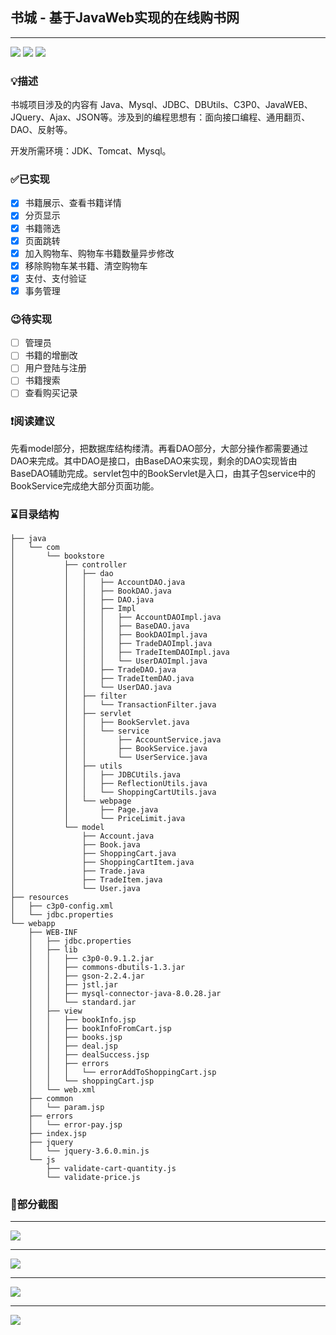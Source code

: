 ## 书城 - 基于JavaWeb实现的在线购书网
----

![](https://img.shields.io/badge/JDK-17-yellow) ![](https://img.shields.io/badge/IDE-IntelliJ_IDEA-red) ![](https://img.shields.io/badge/Database-MySQL-green)

### 💡描述

书城项目涉及的内容有 Java、Mysql、JDBC、DBUtils、C3P0、JavaWEB、JQuery、Ajax、JSON等。涉及到的编程思想有：面向接口编程、通用翻页、DAO、反射等。

开发所需环境：JDK、Tomcat、Mysql。

### ✅已实现

- [x] 书籍展示、查看书籍详情
- [x] 分页显示
- [x] 书籍筛选
- [x] 页面跳转
- [x] 加入购物车、购物车书籍数量异步修改
- [x] 移除购物车某书籍、清空购物车
- [x] 支付、支付验证
- [x] 事务管理

### 😉待实现

- [ ] 管理员
- [ ] 书籍的增删改
- [ ] 用户登陆与注册
- [ ] 书籍搜索
- [ ] 查看购买记录

### ❗️阅读建议

先看model部分，把数据库结构缕清。再看DAO部分，大部分操作都需要通过DAO来完成。其中DAO是接口，由BaseDAO来实现，剩余的DAO实现皆由BaseDAO辅助完成。servlet包中的BookServlet是入口，由其子包service中的BookService完成绝大部分页面功能。

### ⌛️目录结构

```
├── java
│   └── com
│       └── bookstore
│           ├── controller
│           │   ├── dao
│           │   │   ├── AccountDAO.java
│           │   │   ├── BookDAO.java
│           │   │   ├── DAO.java
│           │   │   ├── Impl
│           │   │   │   ├── AccountDAOImpl.java
│           │   │   │   ├── BaseDAO.java
│           │   │   │   ├── BookDAOImpl.java
│           │   │   │   ├── TradeDAOImpl.java
│           │   │   │   ├── TradeItemDAOImpl.java
│           │   │   │   └── UserDAOImpl.java
│           │   │   ├── TradeDAO.java
│           │   │   ├── TradeItemDAO.java
│           │   │   └── UserDAO.java
│           │   ├── filter
│           │   │   └── TransactionFilter.java
│           │   ├── servlet
│           │   │   ├── BookServlet.java
│           │   │   └── service
│           │   │       ├── AccountService.java
│           │   │       ├── BookService.java
│           │   │       └── UserService.java
│           │   ├── utils
│           │   │   ├── JDBCUtils.java
│           │   │   ├── ReflectionUtils.java
│           │   │   └── ShoppingCartUtils.java
│           │   └── webpage
│           │       ├── Page.java
│           │       └── PriceLimit.java
│           └── model
│               ├── Account.java
│               ├── Book.java
│               ├── ShoppingCart.java
│               ├── ShoppingCartItem.java
│               ├── Trade.java
│               ├── TradeItem.java
│               └── User.java
├── resources
│   ├── c3p0-config.xml
│   └── jdbc.properties
└── webapp
    ├── WEB-INF
    │   ├── jdbc.properties
    │   ├── lib
    │   │   ├── c3p0-0.9.1.2.jar
    │   │   ├── commons-dbutils-1.3.jar
    │   │   ├── gson-2.2.4.jar
    │   │   ├── jstl.jar
    │   │   ├── mysql-connector-java-8.0.28.jar
    │   │   └── standard.jar
    │   ├── view
    │   │   ├── bookInfo.jsp
    │   │   ├── bookInfoFromCart.jsp
    │   │   ├── books.jsp
    │   │   ├── deal.jsp
    │   │   ├── dealSuccess.jsp
    │   │   ├── errors
    │   │   │   └── errorAddToShoppingCart.jsp
    │   │   └── shoppingCart.jsp
    │   └── web.xml
    ├── common
    │   └── param.jsp
    ├── errors
    │   └── error-pay.jsp
    ├── index.jsp
    ├── jquery
    │   └── jquery-3.6.0.min.js
    └── js
        ├── validate-cart-quantity.js
        └── validate-price.js
```

### 🔘部分截图
----

![](https://i.drop.cm/29085db6cf14fb1e416752bba.png)

----

![](https://i.drop.cm/1308ef54f7c9d4f3abe69439d.png)

----

![](https://i.drop.cm/de690cda4e21e9e39ea204bac.png)

----

![](https://i.drop.cm/f929978f672455053b72764d5.png)
